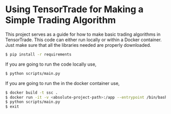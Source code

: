 # Using TensorTrade for Making a Simple Trading Algorithm

This project serves as a guide for how to make basic trading algorithms in TensorTrade. This code can either run locally or within a Docker container. Just make sure that all the libraries needed are properly downloaded.

```sh
$ pip install -r requirements
```

If you are going to run the code locally use,
```sh
$ python scripts/main.py
```

If you are going to run the in the docker container use,
```sh
$ docker build -t ssc .
$ docker run -it -v <absolute-project-path>:/app --entrypoint /bin/bash ssc
$ python scripts/main.py
$ exit
```
